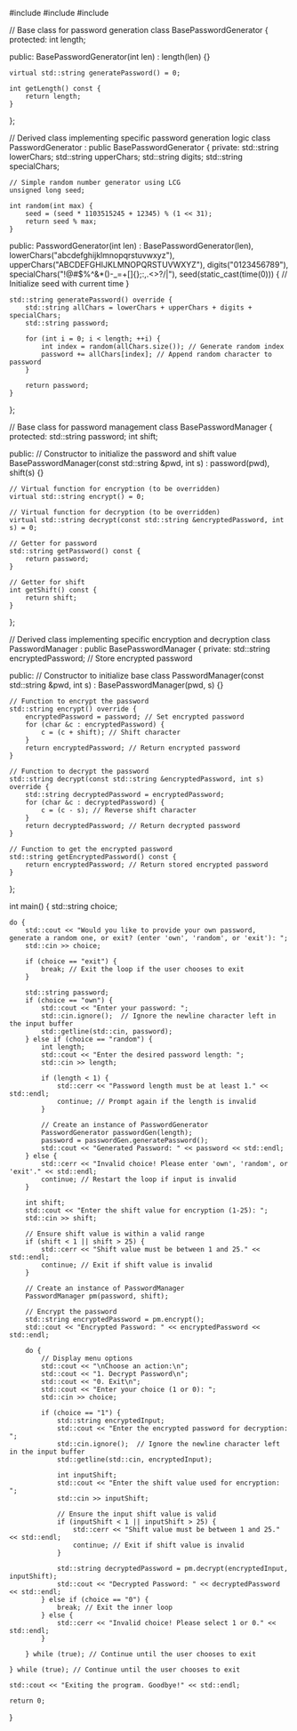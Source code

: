 #include <iostream>
#include <string>
#include <ctime>

// Base class for password generation
class BasePasswordGenerator {
protected:
    int length;

public:
    BasePasswordGenerator(int len) : length(len) {}

    virtual std::string generatePassword() = 0;

    int getLength() const {
        return length;
    }
};

// Derived class implementing specific password generation logic
class PasswordGenerator : public BasePasswordGenerator {
private:
    std::string lowerChars;
    std::string upperChars;
    std::string digits;
    std::string specialChars;

    // Simple random number generator using LCG
    unsigned long seed;

    int random(int max) {
        seed = (seed * 1103515245 + 12345) % (1 << 31);
        return seed % max;
    }

public:
    PasswordGenerator(int len)
        : BasePasswordGenerator(len),
          lowerChars("abcdefghijklmnopqrstuvwxyz"),
          upperChars("ABCDEFGHIJKLMNOPQRSTUVWXYZ"),
          digits("0123456789"),
          specialChars("!@#$%^&*()-_=+[]{};:,.<>?/|"),
          seed(static_cast<unsigned long>(time(0))) { // Initialize seed with current time
    }

    std::string generatePassword() override {
        std::string allChars = lowerChars + upperChars + digits + specialChars;
        std::string password;

        for (int i = 0; i < length; ++i) {
            int index = random(allChars.size()); // Generate random index
            password += allChars[index]; // Append random character to password
        }

        return password;
    }
};

// Base class for password management
class BasePasswordManager {
protected:
    std::string password;
    int shift;

public:
    // Constructor to initialize the password and shift value
    BasePasswordManager(const std::string &pwd, int s) : password(pwd), shift(s) {}

    // Virtual function for encryption (to be overridden)
    virtual std::string encrypt() = 0;

    // Virtual function for decryption (to be overridden)
    virtual std::string decrypt(const std::string &encryptedPassword, int s) = 0;

    // Getter for password
    std::string getPassword() const {
        return password;
    }

    // Getter for shift
    int getShift() const {
        return shift;
    }
};

// Derived class implementing specific encryption and decryption
class PasswordManager : public BasePasswordManager {
private:
    std::string encryptedPassword; // Store encrypted password

public:
    // Constructor to initialize base class
    PasswordManager(const std::string &pwd, int s) : BasePasswordManager(pwd, s) {}

    // Function to encrypt the password
    std::string encrypt() override {
        encryptedPassword = password; // Set encrypted password
        for (char &c : encryptedPassword) {
            c = (c + shift); // Shift character
        }
        return encryptedPassword; // Return encrypted password
    }

    // Function to decrypt the password
    std::string decrypt(const std::string &encryptedPassword, int s) override {
        std::string decryptedPassword = encryptedPassword;
        for (char &c : decryptedPassword) {
            c = (c - s); // Reverse shift character
        }
        return decryptedPassword; // Return decrypted password
    }

    // Function to get the encrypted password
    std::string getEncryptedPassword() const {
        return encryptedPassword; // Return stored encrypted password
    }
};

int main() {
    std::string choice;

    do {
        std::cout << "Would you like to provide your own password, generate a random one, or exit? (enter 'own', 'random', or 'exit'): ";
        std::cin >> choice;

        if (choice == "exit") {
            break; // Exit the loop if the user chooses to exit
        }

        std::string password;
        if (choice == "own") {
            std::cout << "Enter your password: ";
            std::cin.ignore();  // Ignore the newline character left in the input buffer
            std::getline(std::cin, password);
        } else if (choice == "random") {
            int length;
            std::cout << "Enter the desired password length: ";
            std::cin >> length;

            if (length < 1) {
                std::cerr << "Password length must be at least 1." << std::endl;
                continue; // Prompt again if the length is invalid
            }

            // Create an instance of PasswordGenerator
            PasswordGenerator passwordGen(length);
            password = passwordGen.generatePassword();
            std::cout << "Generated Password: " << password << std::endl;
        } else {
            std::cerr << "Invalid choice! Please enter 'own', 'random', or 'exit'." << std::endl;
            continue; // Restart the loop if input is invalid
        }

        int shift;
        std::cout << "Enter the shift value for encryption (1-25): ";
        std::cin >> shift;

        // Ensure shift value is within a valid range
        if (shift < 1 || shift > 25) {
            std::cerr << "Shift value must be between 1 and 25." << std::endl;
            continue; // Exit if shift value is invalid
        }

        // Create an instance of PasswordManager
        PasswordManager pm(password, shift);
        
        // Encrypt the password
        std::string encryptedPassword = pm.encrypt();
        std::cout << "Encrypted Password: " << encryptedPassword << std::endl;

        do {
            // Display menu options
            std::cout << "\nChoose an action:\n";
            std::cout << "1. Decrypt Password\n";
            std::cout << "0. Exit\n";
            std::cout << "Enter your choice (1 or 0): ";
            std::cin >> choice;

            if (choice == "1") {
                std::string encryptedInput;
                std::cout << "Enter the encrypted password for decryption: ";
                std::cin.ignore();  // Ignore the newline character left in the input buffer
                std::getline(std::cin, encryptedInput);

                int inputShift;
                std::cout << "Enter the shift value used for encryption: ";
                std::cin >> inputShift;

                // Ensure the input shift value is valid
                if (inputShift < 1 || inputShift > 25) {
                    std::cerr << "Shift value must be between 1 and 25." << std::endl;
                    continue; // Exit if shift value is invalid
                }

                std::string decryptedPassword = pm.decrypt(encryptedInput, inputShift);
                std::cout << "Decrypted Password: " << decryptedPassword << std::endl;
            } else if (choice == "0") {
                break; // Exit the inner loop
            } else {
                std::cerr << "Invalid choice! Please select 1 or 0." << std::endl;
            }

        } while (true); // Continue until the user chooses to exit

    } while (true); // Continue until the user chooses to exit

    std::cout << "Exiting the program. Goodbye!" << std::endl;

    return 0;
}
